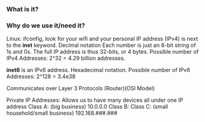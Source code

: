 ### What is it?


### Why do we use it/need it?


Linux: ifconfig, look for your wifi and your personal IP address (IPv4) is next to the **inet** keyword.
	Decimal notation
	Each number is just an 8-bit string of 1s and 0s. The full IP address is thus 32-bits, or 4 bytes.
	Possible number of IPv4 Addresses: 2^32 = 4.29 billion addresses.

**inet6** is an IPv6 address.
	Hexadecimal notation.
	Possible number of IPv6 Addresses: 2^128 = 3.4e38
	
	
Communicates over Layer 3 Protocols (Router)(OSI Model)

Private IP Addresses:
Allows us to have many devices all under one IP address
	Class A: (big business)
		10.0.0.0
	Class B:
	Class C: (small household/small business)
		192.168.###.###
		
